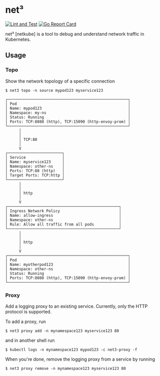 # net³

[![Lint and Test](https://github.com/bespinian/net3/workflows/Lint%20and%20Test/badge.svg)](https://github.com/bespinian/net3/actions)
[![Go Report Card](https://goreportcard.com/badge/bespinian/net3 "Go Report Card")](https://goreportcard.com/report/bespinian/net3)

net³ [netkube] is a tool to debug and understand network traffic in Kubernetes.

## Usage

### Topo

Show the network topology of a specific connection

```shell
$ net3 topo -n source mypod123 myservice123

┌─────────────────────────────────────────────────────┐
│ Pod                                                 │
│ Name: mypod123                                      │
│ Namespace: my-ns                                    │
│ Status: Running                                     │
│ Ports: TCP:8080 (http), TCP:15090 (http-envoy-prom) │
└─────────────────────────────────────────────────────┘
      │
      │
      │ TCP:80
      │
      V
┌────────────────────────┐
│ Service                │
│ Name: myservice123     │
│ Namespace: other-ns    │
│ Ports: TCP:80 (http)   │
│ Target Ports: TCP:http │
└────────────────────────┘
      │
      │
      │ http
      │
      V
┌─────────────────────────────────────────────────┐
│ Ingress Network Policy                          │
│ Name: allow-ingress                             │
│ Namespace: other-ns                             │
│ Rule: Allow all traffic from all pods           │
└─────────────────────────────────────────────────┘
      │
      │
      │ http
      │
      V
┌─────────────────────────────────────────────────────┐
│ Pod                                                 │
│ Name: myotherpod123                                 │
│ Namespace: other-ns                                 │
│ Status: Running                                     │
│ Ports: TCP:8080 (http), TCP:15090 (http-envoy-prom) │
└─────────────────────────────────────────────────────┘

```

### Proxy

Add a logging proxy to an existing service. Currently, only the HTTP protocol is supported.

To add a proxy, run

```shell
$ net3 proxy add -n mynamespace123 myservice123 80
```

and in another shell run

```shell
$ kubectl logs -n mynamespace123 mypod123 -c net3-proxy -f
```

When you're done, remove the logging proxy from a service by running

```shell
$ net3 proxy remove -n mynamespace123 myservice123 80
```
